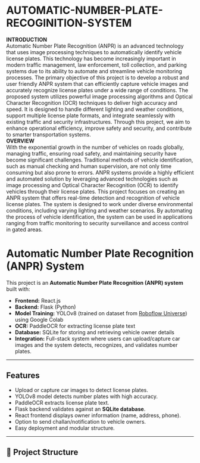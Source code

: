 # AUTOMATIC-NUMBER-PLATE-RECOGINITION-SYSTEM
<b>INTRODUCTION</b>
<br>
Automatic Number Plate Recognition (ANPR) is an advanced technology that uses image processing techniques to automatically 
identify vehicle license plates. This technology has become 
increasingly important in modern traffic management, law 
enforcement, toll collection, and parking systems due to its ability 
to automate and streamline vehicle monitoring processes. The 
primary objective of this project is to develop a robust and user
friendly ANPR system that can efficiently capture vehicle images 
and accurately recognize license plates under a wide range of 
conditions. The proposed system utilizes powerful image 
processing algorithms and Optical Character Recognition (OCR) 
techniques to deliver high accuracy and speed. It is designed to 
handle different lighting and weather conditions, support multiple 
license plate formats, and integrate seamlessly with existing traffic 
and security infrastructures. Through this project, we aim to 
enhance operational efficiency, improve safety and security, and 
contribute to smarter transportation systems.
<br>
<b>OVERVIEW</b>
<br>
With the exponential growth in the number of vehicles on 
roads globally, managing traffic, ensuring road safety, and 
maintaining security have become significant challenges. 
Traditional methods of vehicle identification, such as manual 
checking and human supervision, are not only time
consuming but also prone to errors. ANPR systems provide a 
highly efficient and automated solution by leveraging 
advanced technologies such as image processing and Optical 
Character Recognition (OCR) to identify vehicles through 
their license plates. This project focuses on creating an ANPR 
system that offers real-time detection and recognition of 
vehicle license plates. The system is designed to work under 
diverse environmental conditions, including varying lighting 
and weather scenarios. By automating the process of vehicle 
identification, the system can be used in applications ranging 
from traffic monitoring to security surveillance and access 
control in gated areas.

# Automatic Number Plate Recognition (ANPR) System

This project is an **Automatic Number Plate Recognition (ANPR) system** built with:

- **Frontend:** React.js  
- **Backend:** Flask (Python)  
- **Model Training:** YOLOv8 (trained on dataset from [Roboflow Universe](https://universe.roboflow.com/)) using Google Colab  
- **OCR:** PaddleOCR for extracting license plate text  
- **Database:** SQLite for storing and retrieving vehicle owner details  
- **Integration:** Full-stack system where users can upload/capture car images and the system detects, recognizes, and validates number plates.

---

##  Features
- Upload or capture car images to detect license plates.  
- YOLOv8 model detects number plates with high accuracy.  
- PaddleOCR extracts license plate text.  
- Flask backend validates against an **SQLite database**.  
- React frontend displays owner information (name, address, phone).  
- Option to send challan/notification to vehicle owners.  
- Easy deployment and modular structure.

---

## 📂 Project Structure

